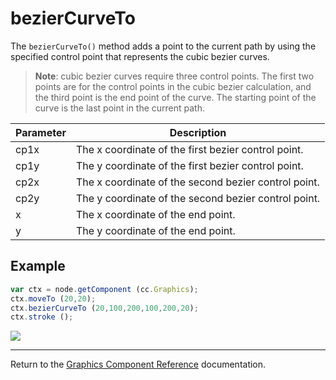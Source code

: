 # bezierCurveTo

The `bezierCurveTo()` method adds a point to the current path by using the specified control point that represents the cubic bezier curves.

> **Note**: cubic bezier curves require three control points. The first two points are for the control points in the cubic bezier calculation, and the third point is the end point of the curve. The starting point of the curve is the last point in the current path.

| Parameter | Description |
| -------------- | ----------- |
| cp1x | The x coordinate of the first bezier control point. |
| cp1y | The y coordinate of the first bezier control point. |
| cp2x | The x coordinate of the second bezier control point. |
| cp2y | The y coordinate of the second bezier control point. |
| x | The x coordinate of the end point. |
| y | The y coordinate of the end point. |

## Example

```javascript
var ctx = node.getComponent (cc.Graphics);
ctx.moveTo (20,20);
ctx.bezierCurveTo (20,100,200,100,200,20);
ctx.stroke ();
```

<a href="graphics/bezierCurveTo.png"><img src = "graphics/bezierCurveTo.png"></a>

<Hr>

Return to the [Graphics Component Reference](../../components/graphics.md) documentation.
